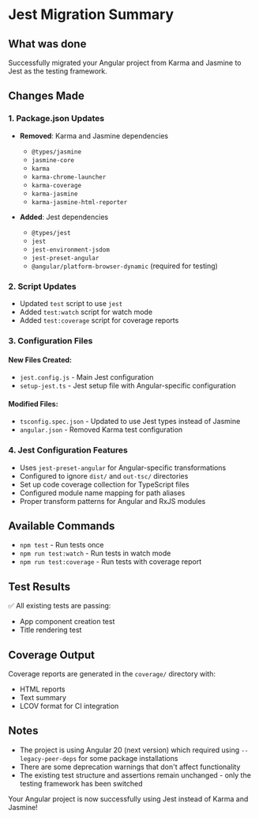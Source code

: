 # Jest Migration Summary

## What was done

Successfully migrated your Angular project from Karma and Jasmine to Jest as the testing framework.

## Changes Made

### 1. Package.json Updates
- **Removed**: Karma and Jasmine dependencies
  - `@types/jasmine`
  - `jasmine-core`
  - `karma`
  - `karma-chrome-launcher`
  - `karma-coverage`
  - `karma-jasmine`
  - `karma-jasmine-html-reporter`

- **Added**: Jest dependencies
  - `@types/jest`
  - `jest`
  - `jest-environment-jsdom`
  - `jest-preset-angular`
  - `@angular/platform-browser-dynamic` (required for testing)

### 2. Script Updates
- Updated `test` script to use `jest`
- Added `test:watch` script for watch mode
- Added `test:coverage` script for coverage reports

### 3. Configuration Files

#### New Files Created:
- `jest.config.js` - Main Jest configuration
- `setup-jest.ts` - Jest setup file with Angular-specific configuration

#### Modified Files:
- `tsconfig.spec.json` - Updated to use Jest types instead of Jasmine
- `angular.json` - Removed Karma test configuration

### 4. Jest Configuration Features
- Uses `jest-preset-angular` for Angular-specific transformations
- Configured to ignore `dist/` and `out-tsc/` directories
- Set up code coverage collection for TypeScript files
- Configured module name mapping for path aliases
- Proper transform patterns for Angular and RxJS modules

## Available Commands

- `npm test` - Run tests once
- `npm run test:watch` - Run tests in watch mode
- `npm run test:coverage` - Run tests with coverage report

## Test Results

✅ All existing tests are passing:
- App component creation test
- Title rendering test

## Coverage Output

Coverage reports are generated in the `coverage/` directory with:
- HTML reports
- Text summary
- LCOV format for CI integration

## Notes

- The project is using Angular 20 (next version) which required using `--legacy-peer-deps` for some package installations
- There are some deprecation warnings that don't affect functionality
- The existing test structure and assertions remain unchanged - only the testing framework has been switched

Your Angular project is now successfully using Jest instead of Karma and Jasmine!
